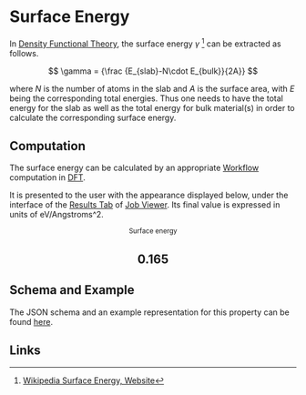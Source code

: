 # Surface Energy

In [Density Functional Theory](../../models/dft/overview.md), the surface energy $\gamma$ [^1] can be extracted as follows.

$$ 
\gamma = {\frac {E_{slab}-N\cdot E_{bulk}}{2A}}
$$

where $N$ is the number of atoms in the slab and $A$ is the surface area, with $E$ being the corresponding total energies. Thus one needs to have the total energy for the slab as well as the total energy for bulk material(s) in order to calculate the corresponding surface energy.

## Computation

The surface energy can be calculated by an appropriate [Workflow](../../workflows/overview.md) computation in [DFT](../../models/dft/overview.md). 

It is presented to the user with the appearance displayed below, under the interface of the [Results Tab](../../jobs/ui/results-tab.md) of [Job Viewer](../../jobs/ui/viewer.md). Its final value is expressed in units of eV/Angstroms^2.

<div class="clearfix">
    <center>
        <div class="chart"><i class="zmdi zmdi-battery-flash zmdi-hc-3x"></i></div>
        <div class="count">
        	<small>Surface energy</small>
            <h2>0.165</h2>
        </div>
     </center>
</div>

## Schema and Example 

The JSON schema and an example representation for this property can be found [here](../../properties/data/list.md#surface-energy).

## Links 

[^1]: [Wikipedia Surface Energy, Website](https://en.wikipedia.org/wiki/Surface_energy)
